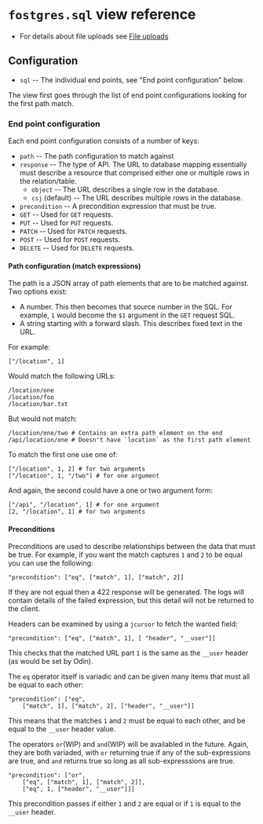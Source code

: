 # `fostgres.sql` view reference

* For details about file uploads see [File uploads](./File-uploads.md)


## Configuration

* `sql` -- The individual end points, see "End point configuration" below.

The view first goes through the list of end point configurations looking for the first path match.


### End point configuration

Each end point configuration consists of a number of keys:

* `path` -- The path configuration to match against
* `response` -- The type of API. The URL to database mapping essentially must describe a resource that comprised either one or multiple rows in the relation/table.
    * `object` -- The URL describes a single row in the database.
    * `csj` (default) -- The URL describes multiple rows in the database.
* `precondition` -- A precondition expression that must be true.
* `GET` -- Used for `GET` requests.
* `PUT` -- Used for `PUT` requests.
* `PATCH` -- Used for `PATCH` requests.
* `POST` -- Used for `POST` requests.
* `DELETE` -- Used for `DELETE` requests.


#### Path configuration (match expressions)

The path is a JSON array of path elements that are to be matched against. Two options exist:

* A number. This then becomes that source number in the SQL. For example, `1` would become the `$1` argument in the `GET` request SQL.
* A string starting with a forward slash. This describes fixed text in the URL.

For example:

    ["/location", 1]

Would match the following URLs:

    /location/one
    /location/foo
    /location/bar.txt

But would not match:

    /location/one/two # Contains an extra path element on the end
    /api/location/one # Doesn't have `location` as the first path element

To match the first one use one of:

    ["/location", 1, 2] # for two arguments
    ["/location", 1, "/two"] # for one argument

And again, the second could have a one or two argument form:

    ["/api", "/location", 1] # for one argument
    [2, "/location", 1] # for two arguments


#### Preconditions

Preconditions are used to describe relationships between the data that must be true. For example, if you want the match captures `1` and `2` to be equal you can use the following:

    "precondition": ["eq", ["match", 1], ["match", 2]]

If they are not equal then a 422 response will be generated. The logs will contain details of the failed expression, but this detail will not be returned to the client.

Headers can be examined by using a `jcursor` to fetch the wanted field:

    "precondition": ["eq", ["match", 1], [ "header", "__user"]]

This checks that the matched URL part `1` is the same as the `__user` header (as would be set by Odin).

The `eq` operator itself is variadic and can be given many items that must all be equal to each other:

    "precondition": ["eq",
        ["match", 1], ["match", 2], ["header", "__user"]]

This means that the matches `1` and `2` must be equal to each other, and be equal to the `__user` header value.

The operators `or`(WIP) and `and`(WIP) will be availabled in the future. Again, they are both variaded, with `or` returning true if any of the sub-expressions are true, and `and` returns true so long as all sub-expresssions are true.

    "precondition": ["or",
        ["eq", ["match", 1], ["match", 2]],
        ["eq", 1, ["header", "__user"]]]

This precondition passes if either `1` and `2` are equal or if  `1` is equal to the `__user` header.

